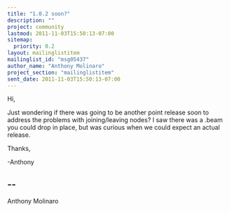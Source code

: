 ```yaml
---
title: "1.0.2 soon?"
description: ""
project: community
lastmod: 2011-11-03T15:50:13-07:00
sitemap:
  priority: 0.2
layout: mailinglistitem
mailinglist_id: "msg05437"
author_name: "Anthony Molinaro"
project_section: "mailinglistitem"
sent_date: 2011-11-03T15:50:13-07:00
---
```



Hi,

 Just wondering if there was going to be another point release soon to
address the problems with joining/leaving nodes? I saw there was a
.beam you could drop in place, but was curious when we could expect an
actual release.

Thanks,

-Anthony

-- 
------------------------------------------------------------------------
Anthony Molinaro 

